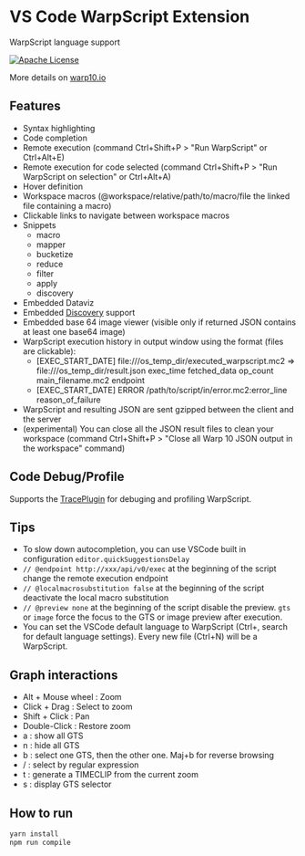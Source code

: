 # VS Code WarpScript Extension

WarpScript language support

[![Apache License](https://img.shields.io/badge/license-Apache%202.0-orange.svg?style=flat-square)](http://www.apache.org/licenses/LICENSE-2.0)

More details on [warp10.io](https://www.warp10.io)

## Features

- Syntax highlighting
- Code completion
- Remote execution (command Ctrl+Shift+P > "Run WarpScript" or Ctrl+Alt+E)
- Remote execution for code selected (command Ctrl+Shift+P > "Run WarpScript on selection" or Ctrl+Alt+A)
- Hover definition
- Workspace macros (@workspace/relative/path/to/macro/file the linked file containing a macro)
- Clickable links to navigate between workspace macros
- Snippets
  - macro
  - mapper
  - bucketize
  - reduce
  - filter
  - apply
  - discovery
- Embedded Dataviz
- Embedded [Discovery](https://discovery.warp10.io/) support
- Embedded base 64 image viewer (visible only if returned JSON contains at least one base64 image)
- WarpScript execution history in output window using the format (files are clickable):
  - [EXEC_START_DATE] file:///os_temp_dir/executed_warpscript.mc2 => file:///os_temp_dir/result.json exec_time fetched_data op_count main_filename.mc2 endpoint
  - [EXEC_START_DATE] ERROR /path/to/script/in/error.mc2:error_line reason_of_failure
- WarpScript and resulting JSON are sent gzipped between the client and the server
- (experimental) You can close all the JSON result files to clean your workspace (command Ctrl+Shift+P > "Close all Warp&nbsp;10 JSON output in the workspace" command)

## Code Debug/Profile

Supports the [TracePlugin](https://senx.io/contact) for debuging and profiling WarpScript.

## Tips

- To slow down autocompletion, you can use VSCode built in configuration `editor.quickSuggestionsDelay`
- `// @endpoint http://xxx/api/v0/exec` at the beginning of the script change the remote execution endpoint
- `// @localmacrosubstitution false` at the beginning of the script deactivate the local macro substitution
- `// @preview none` at the beginning of the script disable the preview. `gts` or `image` force the focus to the GTS or image preview after execution.
- You can set the VSCode default language to WarpScript (Ctrl+, search for default language settings). Every new file (Ctrl+N) will be a WarpScript.

## Graph interactions

- Alt + Mouse wheel : Zoom
- Click + Drag : Select to zoom
- Shift + Click : Pan
- Double-Click : Restore zoom
- a : show all GTS
- n : hide all GTS
- b : select one GTS, then the other one. Maj+b for reverse browsing
- / : select by regular expression
- t : generate a TIMECLIP from the current zoom
- s : display GTS selector


## How to run

```bash
yarn install
npm run compile
```
